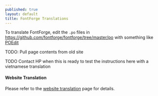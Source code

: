 ```yaml
---
published: true
layout: default
title: FontForge Translations
---
```


To translate FontForge, edit the `.po` files in https://github.com/fontforge/fontforge/tree/master/po with something like [POEdit](http://en.wikipedia.org/wiki/Poedit) 

TODO: Pull page contents from old site

TODO Contact HP when this is ready to test the instructions here with a vietnamese translation

#### Website Translation

Please refer to the [website translation](/en-US/site/) page for details.

